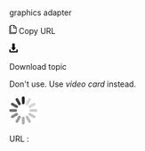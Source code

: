 # 

graphics adapter

![Copy URL](media/graphics-adapter/Copy.png)
Copy URL

![Download](media/graphics-adapter/Download.png)

Download topic

Don't use. Use *video card* instead.

![In progress](media/graphics-adapter/activity-large.gif)

URL :
